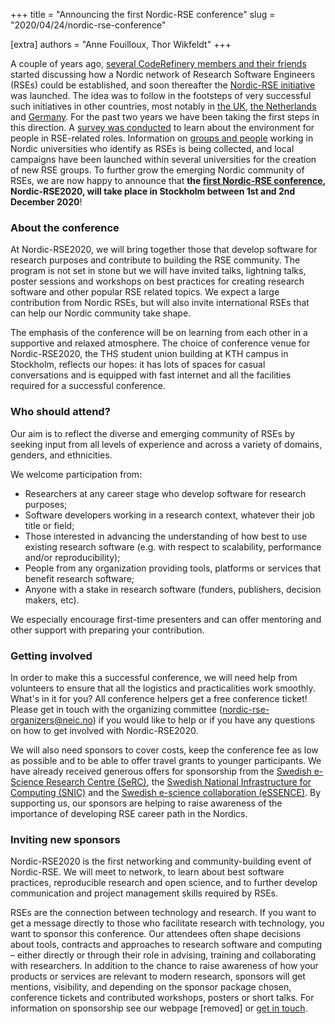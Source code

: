 +++
title = "Announcing the first Nordic-RSE conference"
slug = "2020/04/24/nordic-rse-conference"

[extra]
authors = "Anne Fouilloux, Thor Wikfeldt"
+++

A couple of years ago, [several CodeRefinery members and their
friends](https://neic.no/news/2018/05/04/building-a-community/)
started discussing how a Nordic network of Research Software Engineers
(RSEs) could be established, and soon thereafter the [Nordic-RSE
initiative](https://nordic-rse.org/) was launched. The idea was to
follow in the footsteps of very successful such initiatives in other
countries, most notably in [the UK](https://society-rse.org/), [the
Netherlands](http://nl-rse.org/) and
[Germany](http://www.de-rse.org/de/index.html). For the past two years
we have been taking the first steps in this direction. A [survey was
conducted](https://github.com/nordic-rse/RSE_intro_survey/blob/master/analysis/results_nordics_2018_narrative.ipynb)
to learn about the environment for people in RSE-related
roles. Information on [groups and people](https://nordic-rse.org/communities/map/)
working in Nordic universities who identify as RSEs is being
collected, and local campaigns have been launched within several
universities for the creation of new RSE groups. To further grow the
emerging Nordic community of RSEs, we are now happy to announce that
**the [first Nordic-RSE conference](https://nordic-rse.org/events/conference/),
Nordic-RSE2020, will take place in Stockholm between 1st and 2nd
December 2020**!


### About the conference

At Nordic-RSE2020, we will bring together those that develop software
for research purposes and contribute to building the RSE
community. The program is not set in stone but we will have invited
talks, lightning talks, poster sessions and workshops on best
practices for creating research software and other popular RSE related
topics. We expect a large contribution from Nordic RSEs, but will also
invite international RSEs that can help our Nordic community take
shape.

The emphasis of the conference will be on learning from each other in
a supportive and relaxed atmosphere. The choice of conference venue
for Nordic-RSE2020, the THS student union building at KTH campus in
Stockholm, reflects our hopes: it has lots of spaces for casual
conversations and is equipped with fast internet and all the
facilities required for a successful conference.

### Who should attend?

Our aim is to reflect the diverse and emerging community of RSEs by
seeking input from all levels of experience and across a variety of
domains, genders, and ethnicities.

We welcome participation from:

- Researchers at any career stage who develop software for research
  purposes;
- Software developers working in a research context, whatever their
  job title or field;
- Those interested in advancing the understanding of how best to use
  existing research software (e.g. with respect to scalability,
  performance and/or reproducibility);
- People from any organization providing tools, platforms or services
  that benefit research software;
- Anyone with a stake in research software (funders, publishers,
  decision makers, etc).

We especially encourage first-time presenters and can offer mentoring
and other support with preparing your contribution.


### Getting involved

In order to make this a successful conference, we will need help from
volunteers to ensure that all the logistics and practicalities work
smoothly. What's in it for you? All conference helpers get a free
conference ticket! Please get in touch with the organizing committee
(nordic-rse-organizers@neic.no) if you would like to help or if you
have any questions on how to get involved with Nordic-RSE2020.

We will also need sponsors to cover costs, keep the conference fee as
low as possible and to be able to offer travel grants to younger
participants. We have already received generous offers for sponsorship
from the [Swedish e-Science Research Centre
(SeRC)](https://e-science.se/), the [Swedish National Infrastructure
for Computing (SNIC)](https://snic.se/) and the [Swedish e-science
collaboration (eSSENCE)](https://essenceofescience.se/). By supporting
us, our sponsors are helping to raise awareness of the importance of
developing RSE career path in the Nordics.

### Inviting new sponsors

Nordic-RSE2020 is the first networking and community-building event of
Nordic-RSE. We will meet to network, to learn about best software
practices, reproducible research and open science, and to further
develop communication and project management skills required by RSEs.

RSEs are the connection between technology and research. If you want
to get a message directly to those who facilitate research with
technology, you want to sponsor this conference. Our attendees often
shape decisions about tools, contracts and approaches to research
software and computing – either directly or through their role in
advising, training and collaborating with researchers. In addition to
the chance to raise awareness of how your products or services are
relevant to modern research, sponsors will get mentions, visibility,
and depending on the sponsor package chosen, conference tickets and
contributed workshops, posters or short
talks. For
information on sponsorship see our
webpage [removed] or [get in
touch](nordic-rse-organizers@neic.no).
